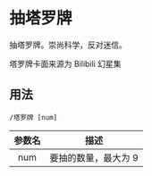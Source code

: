 # 抽塔罗牌

抽塔罗牌。崇尚科学，反对迷信。

塔罗牌卡面来源为 Bilibili 幻星集

## 用法

```
/塔罗牌 [num]
```

|参数名|描述|
|:---:|:---:|
|num|要抽的数量，最大为 9|